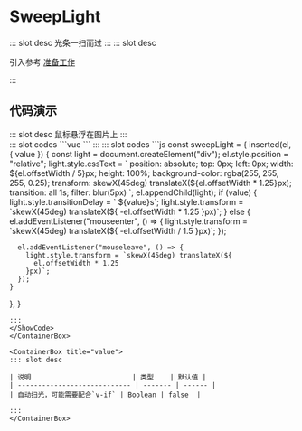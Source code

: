 # SweepLight

<ContainerBox title="介绍">
::: slot desc
光条一扫而过
:::
</ContainerBox>

<ContainerBox title="使用">
::: slot desc

引入参考 [准备工作](/Directives/base/start.html#准备工作)

:::
</ContainerBox>

## 代码演示

<ContainerBox title="基础用法">
::: slot desc
鼠标悬浮在图片上
:::
<div class="demoBox">
<Directives-SweepLight-index />
</div>

<ShowCode>
::: slot codes
```vue
<template>
  <div class="SweepLight" v-sweepLight></div>
</template>
<style scoped>
.SweepLight {
  width: 25vw;
  height: 25vw;
  overflow: hidden;
  background: url("/lib-components/lyb.png") no-repeat center center;
  background-size: cover;
}
</style>
```
:::
</ShowCode>

<ShowCode iskey>
::: slot codes
```js
const sweepLight = {
  inserted(el, { value }) {
    const light = document.createElement("div");
    el.style.position = "relative";
    light.style.cssText = `
      position: absolute;
      top: 0px;
      left: 0px;
      width: ${el.offsetWidth / 5}px;
      height: 100%;
      background-color: rgba(255, 255, 255, 0.25);
      transform: skewX(45deg) translateX(${el.offsetWidth * 1.25}px);
      transition: all 1s;
      filter: blur(5px)
    `;
    el.appendChild(light);
    if (value) {
      light.style.transitionDelay = ` ${value}s`;
      light.style.transform = `skewX(45deg) translateX(${
        -el.offsetWidth * 1.25
      }px)`;
    } else {
      el.addEventListener("mouseenter", () => {
        light.style.transform = `skewX(45deg) translateX(${
          -el.offsetWidth / 1.5
        }px)`;
      });

      el.addEventListener("mouseleave", () => {
        light.style.transform = `skewX(45deg) translateX(${
          el.offsetWidth * 1.25
        }px)`;
      });
    }
  },
}
```
:::
</ShowCode>
</ContainerBox>

<ContainerBox title="value">
::: slot desc

| 说明                         | 类型    | 默认值 |
| ---------------------------- | ------- | ------ |
| 自动扫光，可能需要配合`v-if` | Boolean | false  |

:::
</ContainerBox>